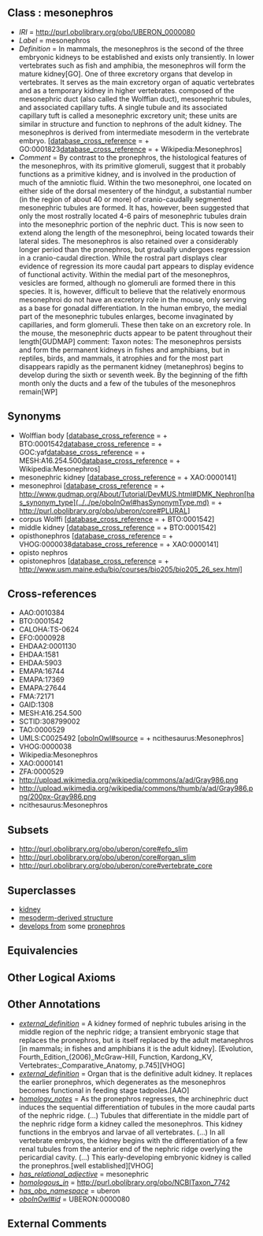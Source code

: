
## Class : mesonephros

 * *IRI* = http://purl.obolibrary.org/obo/UBERON_0000080
 * *Label* = mesonephros
 * *Definition* = In mammals, the mesonephros is the second of the three embryonic kidneys to be established and exists only transiently. In lower vertebrates such as fish and amphibia, the mesonephros will form the mature kidney[GO]. One of three excretory organs that develop in vertebrates. It serves as the main excretory organ of aquatic vertebrates and as a temporary kidney in higher vertebrates. composed of the mesonephric duct (also called the Wolffian duct), mesonephric tubules, and associated capillary tufts. A single tubule and its associated capillary tuft is called a mesonephric excretory unit; these units are similar in structure and function to nephrons of the adult kidney. The mesonephros is derived from intermediate mesoderm in the vertebrate embryo. [[database_cross_reference](../../ef/oboInOwl#hasDbXref.md) =  + GO:0001823[database_cross_reference](../../ef/oboInOwl#hasDbXref.md) =  + Wikipedia:Mesonephros]
 * *Comment* = By contrast to the pronephros, the histological features of the mesonephros, with its primitive glomeruli, suggest that it probably functions as a primitive kidney, and is involved in the production of much of the amniotic fluid. Within the two mesonephroi, one located on either side of the dorsal mesentery of the hindgut, a substantial number (in the region of about 40 or more) of cranio-caudally segmented mesonephric tubules are formed. It has, however, been suggested that only the most rostrally located 4-6 pairs of mesonephric tubules drain into the mesonephric portion of the nephric duct. This is now seen to extend along the length of the mesonephroi, being located towards their lateral sides. The mesonephros is also retained over a considerably longer period than the pronephros, but gradually undergoes regression in a cranio-caudal direction. While the rostral part displays clear evidence of regression its more caudal part appears to display evidence of functional activity. Within the medial part of the mesonephros, vesicles are formed, although no glomeruli are formed there in this species. It is, however, difficult to believe that the relatively enormous mesonephroi do not have an excretory role in the mouse, only serving as a base for gonadal differentiation. In the human embryo, the medial part of the mesonephric tubules enlarges, become invaginated by capillaries, and form glomeruli. These then take on an excretory role. In the mouse, the mesonephric ducts appear to be patent throughout their length[GUDMAP] comment: Taxon notes: The mesonephros persists and form the permanent kidneys in fishes and amphibians, but in reptiles, birds, and mammals, it atrophies and for the most part disappears rapidly as the permanent kidney (metanephros) begins to develop during the sixth or seventh week. By the beginning of the fifth month only the ducts and a few of the tubules of the mesonephros remain[WP]

## Synonyms

 * Wolffian body [[database_cross_reference](../../ef/oboInOwl#hasDbXref.md) =  + BTO:0001542[database_cross_reference](../../ef/oboInOwl#hasDbXref.md) =  + GOC:yaf[database_cross_reference](../../ef/oboInOwl#hasDbXref.md) =  + MESH:A16.254.500[database_cross_reference](../../ef/oboInOwl#hasDbXref.md) =  + Wikipedia:Mesonephros]
 * mesonephric kidney [[database_cross_reference](../../ef/oboInOwl#hasDbXref.md) =  + XAO:0000141]
 * mesonephroi [[database_cross_reference](../../ef/oboInOwl#hasDbXref.md) =  + http://www.gudmap.org/About/Tutorial/DevMUS.html#DMK_Nephron[has_synonym_type](../../pe/oboInOwl#hasSynonymType.md) =  + http://purl.obolibrary.org/obo/uberon/core#PLURAL]
 * corpus Wolffi [[database_cross_reference](../../ef/oboInOwl#hasDbXref.md) =  + BTO:0001542]
 * middle kidney [[database_cross_reference](../../ef/oboInOwl#hasDbXref.md) =  + BTO:0001542]
 * opisthonephros [[database_cross_reference](../../ef/oboInOwl#hasDbXref.md) =  + VHOG:0000038[database_cross_reference](../../ef/oboInOwl#hasDbXref.md) =  + XAO:0000141]
 * opisto nephros
 * opistonephros [[database_cross_reference](../../ef/oboInOwl#hasDbXref.md) =  + http://www.usm.maine.edu/bio/courses/bio205/bio205_26_sex.html]

## Cross-references

 * AAO:0010384
 * BTO:0001542
 * CALOHA:TS-0624
 * EFO:0000928
 * EHDAA2:0001130
 * EHDAA:1581
 * EHDAA:5903
 * EMAPA:16744
 * EMAPA:17369
 * EMAPA:27644
 * FMA:72171
 * GAID:1308
 * MESH:A16.254.500
 * SCTID:308799002
 * TAO:0000529
 * UMLS:C0025492 [[oboInOwl#source](../../ce/oboInOwl#source.md) =  + ncithesaurus:Mesonephros]
 * VHOG:0000038
 * Wikipedia:Mesonephros
 * XAO:0000141
 * ZFA:0000529
 * http://upload.wikimedia.org/wikipedia/commons/a/ad/Gray986.png
 * http://upload.wikimedia.org/wikipedia/commons/thumb/a/ad/Gray986.png/200px-Gray986.png
 * ncithesaurus:Mesonephros

## Subsets

 * http://purl.obolibrary.org/obo/uberon/core#efo_slim
 * http://purl.obolibrary.org/obo/uberon/core#organ_slim
 * http://purl.obolibrary.org/obo/uberon/core#vertebrate_core

## Superclasses

 * [kidney](../../UBERON/13/UBERON_0002113.md)
 * [mesoderm-derived structure](../../UBERON/20/UBERON_0004120.md)
 * [develops from](../../RO/02/RO_0002202.md) some [pronephros](../../UBERON/20/UBERON_0002120.md)

## Equivalencies


## Other Logical Axioms


## Other Annotations

 * *[external_definition](../../UBPROP/01/UBPROP_0000001.md)* = A kidney formed of nephric tubules arising in the middle region of the nephric ridge; a transient embryonic stage that replaces the pronephros, but is itself replaced by the adult metanephros [in mammals; in fishes and amphibians it is the adult kidney]. [Evolution, Fourth_Edition_(2006)_McGraw-Hill, Function, Kardong_KV, Vertebrates:_Comparative_Anatomy, p.745][VHOG]
 * *[external_definition](../../UBPROP/01/UBPROP_0000001.md)* = Organ that is the definitive adult kidney. It replaces the earlier pronephros, which degenerates as the mesonephros becomes functional in feeding stage tadpoles.[AAO]
 * *[homology_notes](../../UBPROP/03/UBPROP_0000003.md)* = As the pronephros regresses, the archinephric duct induces the sequential differentiation of tubules in the more caudal parts of the nephric ridge. (...) Tubules that differentiate in the middle part of the nephric ridge form a kidney called the mesonephros. This kidney functions in the embryos and larvae of all vertebrates. (...) In all vertebrate embryos, the kidney begins with the differentiation of a few renal tubules from the anterior end of the nephric ridge overlying the pericardial cavity. (...) This early-developing embryonic kidney is called the pronephros.[well established][VHOG]
 * *[has_relational_adjective](../../UBPROP/07/UBPROP_0000007.md)* = mesonephric
 * *[homologous_in](../../core#homologous/in/core#homologous_in.md)* = http://purl.obolibrary.org/obo/NCBITaxon_7742
 * *[has_obo_namespace](../../ce/oboInOwl#hasOBONamespace.md)* = uberon
 * *[oboInOwl#id](../../id/oboInOwl#id.md)* = UBERON:0000080

## External Comments

